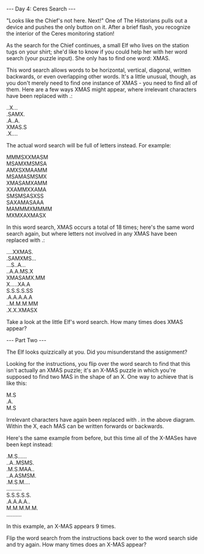--- Day 4: Ceres Search ---

"Looks like the Chief's not here. Next!" One of The Historians pulls out a device and pushes the only button on it. After a brief flash, you recognize the interior of the Ceres monitoring station!

As the search for the Chief continues, a small Elf who lives on the station tugs on your shirt; she'd like to know if you could help her with her word search (your puzzle input). She only has to find one word: XMAS.

This word search allows words to be horizontal, vertical, diagonal, written backwards, or even overlapping other words. It's a little unusual, though, as you don't merely need to find one instance of XMAS - you need to find all of them. Here are a few ways XMAS might appear, where irrelevant characters have been replaced with .:

..X... <br >
.SAMX. <br >
.A..A. <br >
XMAS.S <br >
.X.... <br >

The actual word search will be full of letters instead. For example:

MMMSXXMASM <br >
MSAMXMSMSA <br >
AMXSXMAAMM <br >
MSAMASMSMX <br >
XMASAMXAMM <br >
XXAMMXXAMA <br >
SMSMSASXSS <br >
SAXAMASAAA <br >
MAMMMXMMMM <br >
MXMXAXMASX <br >

In this word search, XMAS occurs a total of 18 times; here's the same word search again, but where letters not involved in any XMAS have been replaced with .:

....XXMAS. <br >
.SAMXMS... <br >
...S..A... <br >
..A.A.MS.X <br >
XMASAMX.MM <br >
X.....XA.A <br >
S.S.S.S.SS <br >
.A.A.A.A.A <br >
..M.M.M.MM <br >
.X.X.XMASX <br >

Take a look at the little Elf's word search. How many times does XMAS appear?

--- Part Two ---

The Elf looks quizzically at you. Did you misunderstand the assignment?

Looking for the instructions, you flip over the word search to find that this isn't actually an XMAS puzzle; it's an X-MAS puzzle in which you're supposed to find two MAS in the shape of an X. One way to achieve that is like this:

M.S <br >
.A. <br >
M.S <br >

Irrelevant characters have again been replaced with . in the above diagram. Within the X, each MAS can be written forwards or backwards.

Here's the same example from before, but this time all of the X-MASes have been kept instead:

.M.S...... <br >
..A..MSMS. <br >
.M.S.MAA.. <br >
..A.ASMSM. <br >
.M.S.M.... <br >
.......... <br >
S.S.S.S.S. <br >
.A.A.A.A.. <br >
M.M.M.M.M. <br >
.......... <br >

In this example, an X-MAS appears 9 times.

Flip the word search from the instructions back over to the word search side and try again. How many times does an X-MAS appear?
















